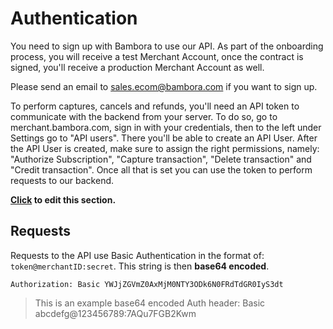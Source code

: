 # Authentication

You need to sign up with Bambora to use our API. As part of the onboarding process, you will receive a test Merchant Account, once the contract is signed, you'll receive a production Merchant Account as well.

Please send an email to [sales.ecom@bambora.com](mailto:sales.ecom@bambora.com) if you want to sign up.

To perform captures, cancels and refunds, you'll need an API token to communicate with the backend from your server. To do so, go to merchant.bambora.com, sign in with your credentials, then to the left under Settings go to "API users". There you'll be able to create an API User. After the API User is created, make sure to assign the right permissions, namely: "Authorize Subscription", "Capture transaction", "Delete transaction" and "Credit transaction".
Once all that is set you can use the token to perform requests to our backend.

**[Click](https://github.com/bambora/dev.bambora.com/blob/master/source/includes/api/_authentication.md) to edit this section.**

## Requests

Requests to the API use Basic Authentication in the format of: `token@merchantID:secret`. This string is then **base64 encoded**.

```
Authorization: Basic YWJjZGVmZ0AxMjM0NTY3ODk6N0FRdTdGR0IyS3dt
```

> This is an example base64 encoded Auth header: Basic abcdefg@123456789:7AQu7FGB2Kwm

